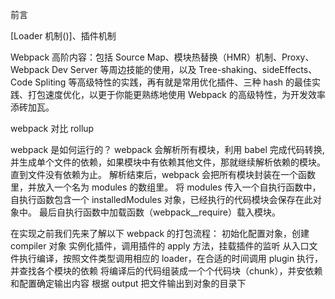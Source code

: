 前言

[Loader 机制()]、插件机制

Webpack 高阶内容：包括 Source Map、模块热替换（HMR）机制、Proxy、Webpack Dev Server 等周边技能的使用，以及 Tree-shaking、sideEffects、Code Spliting 等高级特性的实践，再有就是常用优化插件、三种 hash 的最佳实践、打包速度优化，以更于你能更熟练地使用 Webpack 的高级特性，为开发效率添砖加瓦。

webpack 对比 rollup

webpack 是如何运行的？
webpack 会解析所有模块，利用 babel 完成代码转换,并生成单个文件的依赖，如果模块中有依赖其他文件，那就继续解析依赖的模块。直到文件没有依赖为止。
解析结束后，webpack 会把所有模块封装在一个函数里，并放入一个名为 modules 的数组里。
将 modules 传入一个自执行函数中，自执行函数包含一个 installedModules 对象，已经执行的代码模块会保存在此对象中。
最后自执行函数中加载函数（webpack\_\_require）载入模块。

在实现之前我们先来了解以下 webpack 的打包流程：
初始化配置对象，创建 compiler 对象
实例化插件，调用插件的 apply 方法，挂载插件的监听
从入口文件执行编译，按照文件类型调用相应的 loader，在合适的时间调用 plugin 执行，并查找各个模块的依赖
将编译后的代码组装成一个个代码块（chunk），并安依赖和配置确定输出内容
根据 output 把文件输出到对象的目录下
